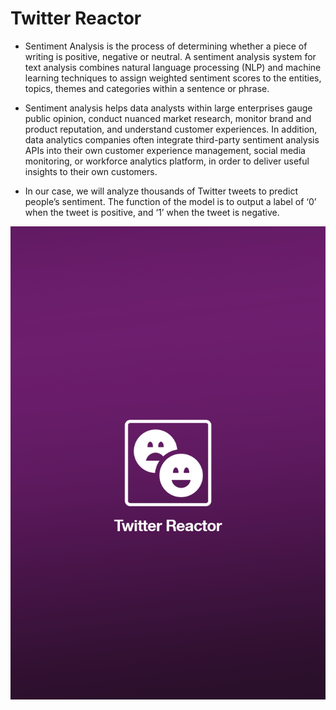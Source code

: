 # Twitter Reactor

* Sentiment Analysis is the process of determining whether a piece of writing is positive, negative or neutral. A sentiment analysis system for text analysis combines natural language processing (NLP) and machine learning techniques to assign weighted sentiment scores to the entities, topics, themes and categories within a sentence or phrase.

* Sentiment analysis helps data analysts within large enterprises gauge public opinion, conduct nuanced market research, monitor brand and product reputation, and understand customer experiences. In addition, data analytics companies often integrate third-party sentiment analysis APIs into their own customer experience management, social media monitoring, or workforce analytics platform, in order to deliver useful insights to their own customers.

* In our case, we will analyze thousands of Twitter tweets to predict people’s sentiment. The function of the model is to output a label of ‘0’ when the tweet is positive, and ‘1’ when the tweet is negative.

![](1.png)

